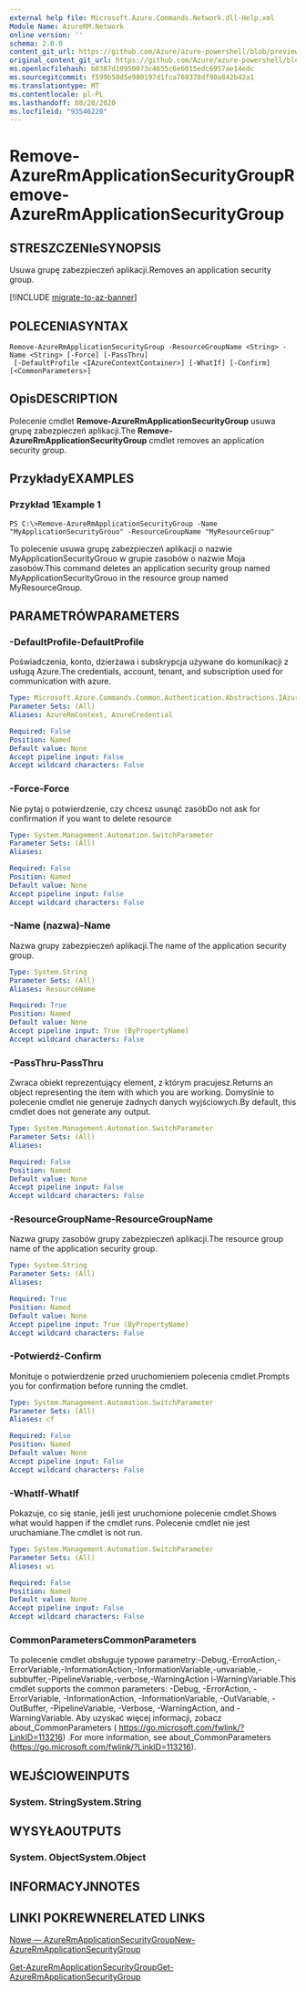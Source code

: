 ```yaml
---
external help file: Microsoft.Azure.Commands.Network.dll-Help.xml
Module Name: AzureRM.Network
online version: ''
schema: 2.0.0
content_git_url: https://github.com/Azure/azure-powershell/blob/preview/src/ResourceManager/Network/Commands.Network/help/Remove-AzureRmApplicationSecurityGroup.md
original_content_git_url: https://github.com/Azure/azure-powershell/blob/preview/src/ResourceManager/Network/Commands.Network/help/Remove-AzureRmApplicationSecurityGroup.md
ms.openlocfilehash: b0387d10950073c4655c6e6015edc6957ae14edc
ms.sourcegitcommit: f599b50d5e980197d1fca769378df90a842b42a1
ms.translationtype: MT
ms.contentlocale: pl-PL
ms.lasthandoff: 08/20/2020
ms.locfileid: "93546220"
---
```

# <span data-ttu-id="759e5-101">Remove-AzureRmApplicationSecurityGroup</span><span class="sxs-lookup"><span data-stu-id="759e5-101">Remove-AzureRmApplicationSecurityGroup</span></span>

## <span data-ttu-id="759e5-102">STRESZCZENIe</span><span class="sxs-lookup"><span data-stu-id="759e5-102">SYNOPSIS</span></span>
<span data-ttu-id="759e5-103">Usuwa grupę zabezpieczeń aplikacji.</span><span class="sxs-lookup"><span data-stu-id="759e5-103">Removes an application security group.</span></span>

[!INCLUDE [migrate-to-az-banner](../../includes/migrate-to-az-banner.md)]

## <span data-ttu-id="759e5-104">POLECENIA</span><span class="sxs-lookup"><span data-stu-id="759e5-104">SYNTAX</span></span>

```
Remove-AzureRmApplicationSecurityGroup -ResourceGroupName <String> -Name <String> [-Force] [-PassThru]
 [-DefaultProfile <IAzureContextContainer>] [-WhatIf] [-Confirm] [<CommonParameters>]
```

## <span data-ttu-id="759e5-105">Opis</span><span class="sxs-lookup"><span data-stu-id="759e5-105">DESCRIPTION</span></span>
<span data-ttu-id="759e5-106">Polecenie cmdlet **Remove-AzureRmApplicationSecurityGroup** usuwa grupę zabezpieczeń aplikacji.</span><span class="sxs-lookup"><span data-stu-id="759e5-106">The **Remove-AzureRmApplicationSecurityGroup** cmdlet removes an application security group.</span></span>

## <span data-ttu-id="759e5-107">Przykłady</span><span class="sxs-lookup"><span data-stu-id="759e5-107">EXAMPLES</span></span>

### <span data-ttu-id="759e5-108">Przykład 1</span><span class="sxs-lookup"><span data-stu-id="759e5-108">Example 1</span></span>
```
PS C:\>Remove-AzureRmApplicationSecurityGroup -Name "MyApplicationSecurityGrouo" -ResourceGroupName "MyResourceGroup"
```

<span data-ttu-id="759e5-109">To polecenie usuwa grupę zabezpieczeń aplikacji o nazwie MyApplicationSecurityGrouo w grupie zasobów o nazwie Moja zasobów.</span><span class="sxs-lookup"><span data-stu-id="759e5-109">This command deletes an application security group named MyApplicationSecurityGrouo in the resource group named MyResourceGroup.</span></span>

## <span data-ttu-id="759e5-110">PARAMETRÓW</span><span class="sxs-lookup"><span data-stu-id="759e5-110">PARAMETERS</span></span>

### <span data-ttu-id="759e5-111">-DefaultProfile</span><span class="sxs-lookup"><span data-stu-id="759e5-111">-DefaultProfile</span></span>
<span data-ttu-id="759e5-112">Poświadczenia, konto, dzierżawa i subskrypcja używane do komunikacji z usługą Azure.</span><span class="sxs-lookup"><span data-stu-id="759e5-112">The credentials, account, tenant, and subscription used for communication with azure.</span></span>

```yaml
Type: Microsoft.Azure.Commands.Common.Authentication.Abstractions.IAzureContextContainer
Parameter Sets: (All)
Aliases: AzureRmContext, AzureCredential

Required: False
Position: Named
Default value: None
Accept pipeline input: False
Accept wildcard characters: False
```

### <span data-ttu-id="759e5-113">-Force</span><span class="sxs-lookup"><span data-stu-id="759e5-113">-Force</span></span>
<span data-ttu-id="759e5-114">Nie pytaj o potwierdzenie, czy chcesz usunąć zasób</span><span class="sxs-lookup"><span data-stu-id="759e5-114">Do not ask for confirmation if you want to delete resource</span></span>

```yaml
Type: System.Management.Automation.SwitchParameter
Parameter Sets: (All)
Aliases: 

Required: False
Position: Named
Default value: None
Accept pipeline input: False
Accept wildcard characters: False
```

### <span data-ttu-id="759e5-115">-Name (nazwa)</span><span class="sxs-lookup"><span data-stu-id="759e5-115">-Name</span></span>
<span data-ttu-id="759e5-116">Nazwa grupy zabezpieczeń aplikacji.</span><span class="sxs-lookup"><span data-stu-id="759e5-116">The name of the application security group.</span></span>

```yaml
Type: System.String
Parameter Sets: (All)
Aliases: ResourceName

Required: True
Position: Named
Default value: None
Accept pipeline input: True (ByPropertyName)
Accept wildcard characters: False
```

### <span data-ttu-id="759e5-117">-PassThru</span><span class="sxs-lookup"><span data-stu-id="759e5-117">-PassThru</span></span>
<span data-ttu-id="759e5-118">Zwraca obiekt reprezentujący element, z którym pracujesz.</span><span class="sxs-lookup"><span data-stu-id="759e5-118">Returns an object representing the item with which you are working.</span></span> <span data-ttu-id="759e5-119">Domyślnie to polecenie cmdlet nie generuje żadnych danych wyjściowych.</span><span class="sxs-lookup"><span data-stu-id="759e5-119">By default, this cmdlet does not generate any output.</span></span>

```yaml
Type: System.Management.Automation.SwitchParameter
Parameter Sets: (All)
Aliases: 

Required: False
Position: Named
Default value: None
Accept pipeline input: False
Accept wildcard characters: False
```

### <span data-ttu-id="759e5-120">-ResourceGroupName</span><span class="sxs-lookup"><span data-stu-id="759e5-120">-ResourceGroupName</span></span>
<span data-ttu-id="759e5-121">Nazwa grupy zasobów grupy zabezpieczeń aplikacji.</span><span class="sxs-lookup"><span data-stu-id="759e5-121">The resource group name of the application security group.</span></span>

```yaml
Type: System.String
Parameter Sets: (All)
Aliases: 

Required: True
Position: Named
Default value: None
Accept pipeline input: True (ByPropertyName)
Accept wildcard characters: False
```

### <span data-ttu-id="759e5-122">-Potwierdź</span><span class="sxs-lookup"><span data-stu-id="759e5-122">-Confirm</span></span>
<span data-ttu-id="759e5-123">Monituje o potwierdzenie przed uruchomieniem polecenia cmdlet.</span><span class="sxs-lookup"><span data-stu-id="759e5-123">Prompts you for confirmation before running the cmdlet.</span></span>

```yaml
Type: System.Management.Automation.SwitchParameter
Parameter Sets: (All)
Aliases: cf

Required: False
Position: Named
Default value: None
Accept pipeline input: False
Accept wildcard characters: False
```

### <span data-ttu-id="759e5-124">-WhatIf</span><span class="sxs-lookup"><span data-stu-id="759e5-124">-WhatIf</span></span>
<span data-ttu-id="759e5-125">Pokazuje, co się stanie, jeśli jest uruchomione polecenie cmdlet.</span><span class="sxs-lookup"><span data-stu-id="759e5-125">Shows what would happen if the cmdlet runs.</span></span>
<span data-ttu-id="759e5-126">Polecenie cmdlet nie jest uruchamiane.</span><span class="sxs-lookup"><span data-stu-id="759e5-126">The cmdlet is not run.</span></span>

```yaml
Type: System.Management.Automation.SwitchParameter
Parameter Sets: (All)
Aliases: wi

Required: False
Position: Named
Default value: None
Accept pipeline input: False
Accept wildcard characters: False
```

### <span data-ttu-id="759e5-127">CommonParameters</span><span class="sxs-lookup"><span data-stu-id="759e5-127">CommonParameters</span></span>
<span data-ttu-id="759e5-128">To polecenie cmdlet obsługuje typowe parametry:-Debug,-ErrorAction,-ErrorVariable,-InformationAction,-InformationVariable,-unvariable,-subbuffer,-PipelineVariable,-verbose,-WarningAction i-WarningVariable.</span><span class="sxs-lookup"><span data-stu-id="759e5-128">This cmdlet supports the common parameters: -Debug, -ErrorAction, -ErrorVariable, -InformationAction, -InformationVariable, -OutVariable, -OutBuffer, -PipelineVariable, -Verbose, -WarningAction, and -WarningVariable.</span></span> <span data-ttu-id="759e5-129">Aby uzyskać więcej informacji, zobacz about_CommonParameters ( https://go.microsoft.com/fwlink/?LinkID=113216) .</span><span class="sxs-lookup"><span data-stu-id="759e5-129">For more information, see about_CommonParameters (https://go.microsoft.com/fwlink/?LinkID=113216).</span></span>

## <span data-ttu-id="759e5-130">WEJŚCIOWE</span><span class="sxs-lookup"><span data-stu-id="759e5-130">INPUTS</span></span>

### <span data-ttu-id="759e5-131">System. String</span><span class="sxs-lookup"><span data-stu-id="759e5-131">System.String</span></span>

## <span data-ttu-id="759e5-132">WYSYŁA</span><span class="sxs-lookup"><span data-stu-id="759e5-132">OUTPUTS</span></span>

### <span data-ttu-id="759e5-133">System. Object</span><span class="sxs-lookup"><span data-stu-id="759e5-133">System.Object</span></span>

## <span data-ttu-id="759e5-134">INFORMACYJN</span><span class="sxs-lookup"><span data-stu-id="759e5-134">NOTES</span></span>

## <span data-ttu-id="759e5-135">LINKI POKREWNE</span><span class="sxs-lookup"><span data-stu-id="759e5-135">RELATED LINKS</span></span>

[<span data-ttu-id="759e5-136">Nowe — AzureRmApplicationSecurityGroup</span><span class="sxs-lookup"><span data-stu-id="759e5-136">New-AzureRmApplicationSecurityGroup</span></span>](./New-AzureRmApplicationSecurityGroup.md)

[<span data-ttu-id="759e5-137">Get-AzureRmApplicationSecurityGroup</span><span class="sxs-lookup"><span data-stu-id="759e5-137">Get-AzureRmApplicationSecurityGroup</span></span>](./Get-AzureRmApplicationSecurityGroup.md)
